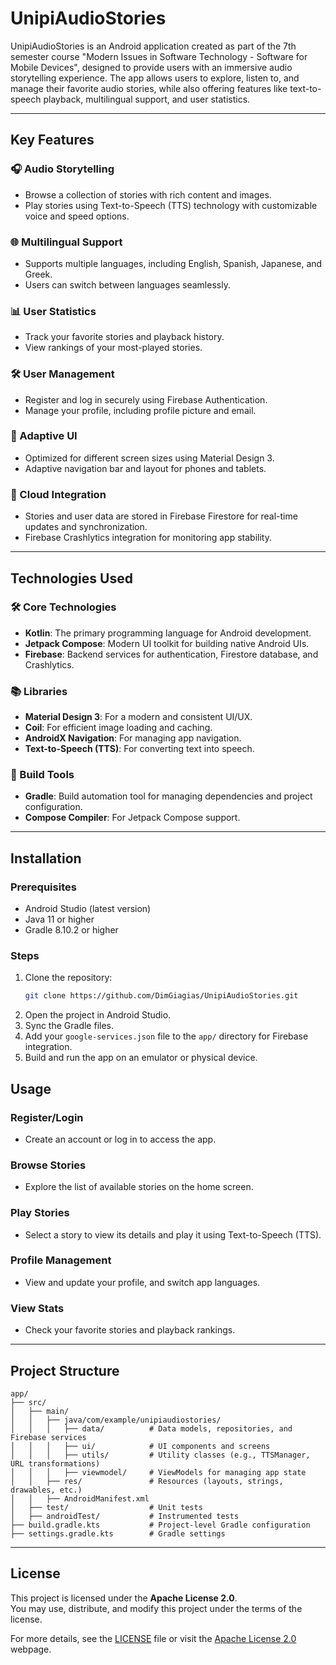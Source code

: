 # UnipiAudioStories

UnipiAudioStories is an Android application created as part of the 7th semester course "Modern Issues in Software Technology - Software for Mobile Devices", designed to provide users with an immersive audio storytelling experience. The app allows users to explore, listen to, and manage their favorite audio stories, while also offering features like text-to-speech playback, multilingual support, and user statistics.

---

## Key Features

### 🎧 Audio Storytelling
- Browse a collection of stories with rich content and images.
- Play stories using Text-to-Speech (TTS) technology with customizable voice and speed options.

### 🌐 Multilingual Support
- Supports multiple languages, including English, Spanish, Japanese, and Greek.
- Users can switch between languages seamlessly.

### 📊 User Statistics
- Track your favorite stories and playback history.
- View rankings of your most-played stories.

### 🛠️ User Management
- Register and log in securely using Firebase Authentication.
- Manage your profile, including profile picture and email.

### 📱 Adaptive UI
- Optimized for different screen sizes using Material Design 3.
- Adaptive navigation bar and layout for phones and tablets.

### 🔄 Cloud Integration
- Stories and user data are stored in Firebase Firestore for real-time updates and synchronization.
- Firebase Crashlytics integration for monitoring app stability.

---

## Technologies Used

### 🛠️ Core Technologies
- **Kotlin**: The primary programming language for Android development.
- **Jetpack Compose**: Modern UI toolkit for building native Android UIs.
- **Firebase**: Backend services for authentication, Firestore database, and Crashlytics.

### 📚 Libraries
- **Material Design 3**: For a modern and consistent UI/UX.
- **Coil**: For efficient image loading and caching.
- **AndroidX Navigation**: For managing app navigation.
- **Text-to-Speech (TTS)**: For converting text into speech.

### 🔧 Build Tools
- **Gradle**: Build automation tool for managing dependencies and project configuration.
- **Compose Compiler**: For Jetpack Compose support.

---

## Installation

### Prerequisites
- Android Studio (latest version)
- Java 11 or higher
- Gradle 8.10.2 or higher

### Steps
1. Clone the repository:
   ```bash
   git clone https://github.com/DimGiagias/UnipiAudioStories.git
2. Open the project in Android Studio.
3. Sync the Gradle files.
4. Add your `google-services.json` file to the `app/` directory for Firebase integration.
5. Build and run the app on an emulator or physical device.

## Usage

### Register/Login
- Create an account or log in to access the app.

### Browse Stories
- Explore the list of available stories on the home screen.

### Play Stories
- Select a story to view its details and play it using Text-to-Speech (TTS).

### Profile Management
- View and update your profile, and switch app languages.

### View Stats
- Check your favorite stories and playback rankings.

---

## Project Structure

```plaintext
app/
├── src/
│   ├── main/
│   │   ├── java/com/example/unipiaudiostories/
│   │   │   ├── data/          # Data models, repositories, and Firebase services
│   │   │   ├── ui/            # UI components and screens
│   │   │   ├── utils/         # Utility classes (e.g., TTSManager, URL transformations)
│   │   │   ├── viewmodel/     # ViewModels for managing app state
│   │   ├── res/               # Resources (layouts, strings, drawables, etc.)
│   │   ├── AndroidManifest.xml
│   ├── test/                  # Unit tests
│   ├── androidTest/           # Instrumented tests
├── build.gradle.kts           # Project-level Gradle configuration
├── settings.gradle.kts        # Gradle settings
```

---

## License

This project is licensed under the **Apache License 2.0**.  
You may use, distribute, and modify this project under the terms of the license.  

For more details, see the [LICENSE](https://github.com/DimGiagias/UnipiAudioStories/blob/main/LICENSE) file or visit the [Apache License 2.0](https://www.apache.org/licenses/LICENSE-2.0) webpage.
